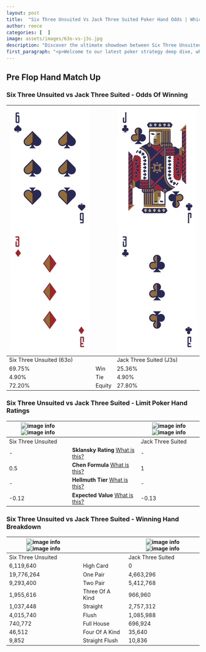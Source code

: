 ```yaml
---
layout: post
title:  "Six Three Unsuited Vs Jack Three Suited Poker Hand Odds | Which Is The Better Hand In Poker? A Complete Guide"
author: reece
categories: [  ]
image: assets/images/63o-vs-j3s.jpg
description: "Discover the ultimate showdown between Six Three Unsuited and Jack Three Suited in poker! Uncover the odds, strategies, and scenarios where one hand triumphs over the other. Get ready to up your poker game with this thrilling analysis."
first_paragraph: "<p>Welcome to our latest poker strategy deep dive, where we're pitting two distinct hands against each other in a high-stakes showdown: Six Three Unsuited vs Jack Three Suited.</p><p>In the dynamic world of poker, every decision counts, and knowing which hand holds the upper hand is key to your success at the table.</p><p>In this article, we'll dissect these two hands, explore the scenarios where one dominates the other, and equip you with the knowledge to make strategic choices that can tip the odds in your favor.</p><p>Get ready to unravel the intriguing dynamics of these poker hands and elevate your game to new heights.</p>"
---
```




[comment]: # (sp0)

## Pre Flop Hand Match Up

<div class="table hand-ratings" markdown="1"> 



### Six Three Unsuited vs Jack Three Suited - Odds Of Winning


    
| ![image info](assets/images/hand1/6.png) ![image info](assets/images/hand1/3o.png) |  | ![image info](assets/images/hand2/j.png) ![image info](assets/images/hand2/3.png) |
| -------- | -------- | -------- |
| Six Three Unsuited (63o) |  | Jack Three Suited (J3s) |
| 69.75% | Win | 25.36% |
| 4.90% | Tie | 4.90% |
| 72.20% | Equity | 27.80% |




[comment]: # (sp1)



### Six Three Unsuited vs Jack Three Suited - Limit Poker Hand Ratings


    
| ![image info](https://www.riverpairs.com/assets/images/hand1/6.png) ![image info](https://www.riverpairs.com/assets/images/hand1/3o.png) |  | ![image info](https://www.riverpairs.com/assets/images/hand2/j.png) ![image info](https://www.riverpairs.com/assets/images/hand2/3.png) |
| -------- | -------- | -------- |
| Six Three Unsuited |  | Jack Three Suited |
| - | **Sklansky Rating** [What is this?](/sklansky-rating-explained) | - |
| 0.5 | **Chen Formula** [What is this?](/chen-formula-explained) | 1 |
| - | **Hellmuth Tier** [What is this?](/Hellmuth-tier-explained) | - |
| -0.12 | **Expected Value** [What is this?](/expected-value-explained) | -0.13 |




[comment]: # (sp2)



### Six Three Unsuited vs Jack Three Suited - Winning Hand Breakdown


    
| ![image info](https://www.riverpairs.com/assets/images/hand1/6.png) ![image info](https://www.riverpairs.com/assets/images/hand1/3o.png) |  | ![image info](https://www.riverpairs.com/assets/images/hand2/j.png) ![image info](https://www.riverpairs.com/assets/images/hand2/3.png) |
| -------- | -------- | -------- |
| Six Three Unsuited |  | Jack Three Suited |
| 6,119,640 | High Card | 0 |
| 19,776,264 | One Pair | 4,663,296 |
| 9,293,400 | Two Pair | 5,412,768 |
| 1,955,616 | Three Of A Kind | 966,960 |
| 1,037,448 | Straight | 2,757,312 |
| 4,015,740 | Flush | 1,085,988 |
| 740,772 | Full House | 696,924 |
| 46,512 | Four Of A Kind | 35,640 |
| 9,852 | Straight Flush | 10,836 |




[comment]: # (sp3)



</div>

[comment]: # (sp4)



[comment]: # (sp5)

